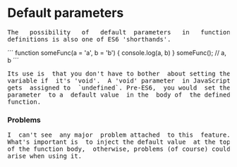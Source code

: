# Default parameters

<pre>
The   possibility   of   default  parameters   in   function
definitions is also one of ES6 'shorthands'.
</pre>
´´´
function someFunc(a = 'a', b = 'b') {
  console.log(a, b) 
}
someFunc(); // a, b
´´´
<pre>
Its use is  that you don't have to bother  about setting the
variable if  it's 'void'.  A 'void' parameter  in JavaScript
gets  assigned to  `undefined`. Pre-ES6,  you would  set the
parameter  to a  default value  in the  body of  the defined
function.
</pre>


### Problems
<pre>
I  can't see  any major  problem attached  to this  feature.
What's important is  to inject the default value  at the top
of the function body,  otherwise, problems (of course) could
arise when using it.























</pre>




